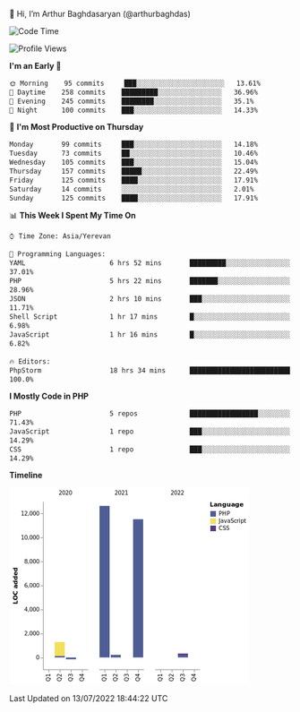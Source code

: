 👋 Hi, I’m Arthur Baghdasaryan (@arthurbaghdas)


<!--START_SECTION:waka-->
![Code Time](http://img.shields.io/badge/Code%20Time-0%20secs-blue)

![Profile Views](http://img.shields.io/badge/Profile%20Views-0-blue)

**I'm an Early 🐤** 

```text
🌞 Morning    95 commits     ███░░░░░░░░░░░░░░░░░░░░░░   13.61% 
🌆 Daytime    258 commits    █████████░░░░░░░░░░░░░░░░   36.96% 
🌃 Evening    245 commits    ████████░░░░░░░░░░░░░░░░░   35.1% 
🌙 Night      100 commits    ███░░░░░░░░░░░░░░░░░░░░░░   14.33%

```
📅 **I'm Most Productive on Thursday** 

```text
Monday       99 commits     ███░░░░░░░░░░░░░░░░░░░░░░   14.18% 
Tuesday      73 commits     ██░░░░░░░░░░░░░░░░░░░░░░░   10.46% 
Wednesday    105 commits    ███░░░░░░░░░░░░░░░░░░░░░░   15.04% 
Thursday     157 commits    █████░░░░░░░░░░░░░░░░░░░░   22.49% 
Friday       125 commits    ████░░░░░░░░░░░░░░░░░░░░░   17.91% 
Saturday     14 commits     ░░░░░░░░░░░░░░░░░░░░░░░░░   2.01% 
Sunday       125 commits    ████░░░░░░░░░░░░░░░░░░░░░   17.91%

```


📊 **This Week I Spent My Time On** 

```text
⌚︎ Time Zone: Asia/Yerevan

💬 Programming Languages: 
YAML                     6 hrs 52 mins       █████████░░░░░░░░░░░░░░░░   37.01% 
PHP                      5 hrs 22 mins       ███████░░░░░░░░░░░░░░░░░░   28.96% 
JSON                     2 hrs 10 mins       ███░░░░░░░░░░░░░░░░░░░░░░   11.71% 
Shell Script             1 hr 17 mins        █░░░░░░░░░░░░░░░░░░░░░░░░   6.98% 
JavaScript               1 hr 16 mins        █░░░░░░░░░░░░░░░░░░░░░░░░   6.82%

🔥 Editors: 
PhpStorm                 18 hrs 34 mins      █████████████████████████   100.0%

```

**I Mostly Code in PHP** 

```text
PHP                      5 repos             █████████████████░░░░░░░░   71.43% 
JavaScript               1 repo              ███░░░░░░░░░░░░░░░░░░░░░░   14.29% 
CSS                      1 repo              ███░░░░░░░░░░░░░░░░░░░░░░   14.29%

```


**Timeline**

![Chart not found](https://raw.githubusercontent.com/arthurbaghdas/arthurbaghdas/main/charts/bar_graph.png) 


 Last Updated on 13/07/2022 18:44:22 UTC
<!--END_SECTION:waka-->
